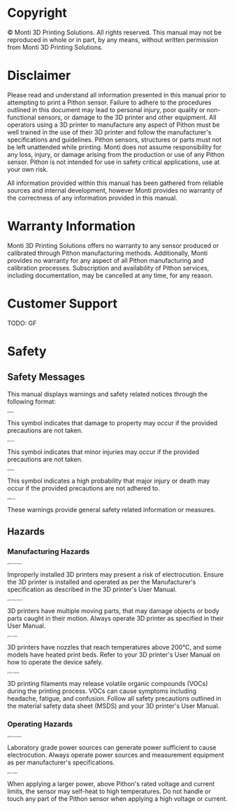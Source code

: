 # Copyright #

&copy; Monti 3D Printing Solutions. All rights reserved. This manual may not be reproduced in whole or in part, by any means, without written permission from Monti 3D Printing Solutions.

# Disclaimer #

Please read and understand all information presented in this manual prior to attempting to print a Pithon sensor. Failure to adhere to the procedures outlined in this document may lead to personal injury, poor quality or non-functional sensors, or damage to the 3D printer and other equipment. All operators using a 3D printer to manufacture any aspect of Pithon must be well trained in the use of their 3D printer and follow the manufacturer's specifications and guidelines. Pithon sensors, structures or parts must not be left unattended while printing. Monti does not assume responsibility for any loss, injury, or damage arising from the production or use of any Pithon sensor. Pithon is not intended for use in safety critical applications, use at your own risk.

All information provided within this manual has been gathered from reliable sources and internal development, however Monti provides no warranty of the correctness of any information provided in this manual.

# Warranty Information #

Monti 3D Printing Solutions offers no warranty to any sensor produced or calibrated through Pithon manufacturing methods. Additionally, Monti provides no warranty for any aspect of all Pithon manufacturing and calibration processes. Subscription and availability of Pithon services, including documentation, may be cancelled at any time, for any reason.

# Customer Support #

TODO: GF

# Safety #

## Safety Messages ##

This manual displays warnings and safety related notices through the following format:

<img src="https://raw.githubusercontent.com/keeganmjgreen/3D-Printed-Sensors-Manual-Demo/main/img/Safety/ANSI_Notice_Header_-_1998.svg" alt="Notice" style="zoom:25%;" /> 

This symbol indicates that damage to property may occur if the provided precautions are not taken.

<img src="https://raw.githubusercontent.com/keeganmjgreen/3D-Printed-Sensors-Manual-Demo/main/img/Safety/ANSI_Caution_Header_-_1998.svg" alt="Caution" style="zoom:25%;" /> 

This symbol indicates that minor injuries may occur if the provided precautions are not taken.

<img src="https://raw.githubusercontent.com/keeganmjgreen/3D-Printed-Sensors-Manual-Demo/main/img/Safety/ANSI_Danger_Header_-_1998.svg" alt="Danger" style="zoom:25%;" /> 

This symbol indicates a high probability that major injury or death may occur if the provided precautions are not adhered to.

<img src="https://raw.githubusercontent.com/keeganmjgreen/3D-Printed-Sensors-Manual-Demo/main/img/Safety/ISO_7010_W001.svg" alt="Warning" style="zoom:25%;" /> 

These warnings provide general safety related information or measures.

## Hazards ##

### Manufacturing Hazards ###

<img src="https://raw.githubusercontent.com/keeganmjgreen/3D-Printed-Sensors-Manual-Demo/main/img/Safety/ISO_7010_W012.svg" alt="Electricity hazard" style="zoom:25%;" /> 

Improperly installed 3D printers may present a risk of electrocution. Ensure the 3D printer is installed and operated as per the Manufacturer's specification as described in the 3D printer's User Manual.

<img src="https://raw.githubusercontent.com/keeganmjgreen/3D-Printed-Sensors-Manual-Demo/main/img/Safety/ISO_7010_W024.svg.svg" alt="Crushing of hands" style="zoom:25%;" /> 

3D printers have multiple moving parts, that may damage objects or body parts caught in their motion. Always operate 3D printer as specified in their User Manual.

<img src="https://raw.githubusercontent.com/keeganmjgreen/3D-Printed-Sensors-Manual-Demo/main/img/Safety/ISO_7010_W017.svg" alt="Hot surface" style="zoom:25%;" /> 

3D printers have nozzles that reach temperatures above 200°C, and some models have heated print beds. Refer to your 3D printer's User Manual on how to operate the device safely.

<img src="https://raw.githubusercontent.com/keeganmjgreen/3D-Printed-Sensors-Manual-Demo/main/img/Safety/ISO_7010_W016.svg" alt="Toxic material" style="zoom:25%;" /> 

3D printing filaments may release volatile organic compounds (VOCs) during the printing process. VOCs can cause symptoms including headache, fatigue, and confusion. Follow all safety precautions outlined in the material safety data sheet (MSDS) and your 3D printer's User Manual.

### Operating Hazards ###

<img src="https://raw.githubusercontent.com/keeganmjgreen/3D-Printed-Sensors-Manual-Demo/main/img/Safety/ISO_7010_W012.svg" alt="Electricity hazard" style="zoom:25%;" /> 

Laboratory grade power sources can generate power sufficient to cause electrocution. Always operate power sources and measurement equipment as per manufacturer's specifications.

<img src="https://raw.githubusercontent.com/keeganmjgreen/3D-Printed-Sensors-Manual-Demo/main/img/Safety/ISO_7010_W017.svg" alt="Hot surface" style="zoom:25%;" /> 

When applying a larger power, above Pithon's rated voltage and current limits, the sensor may self-heat to high temperatures. Do not handle or touch any part of the Pithon sensor when applying a high voltage or current.
